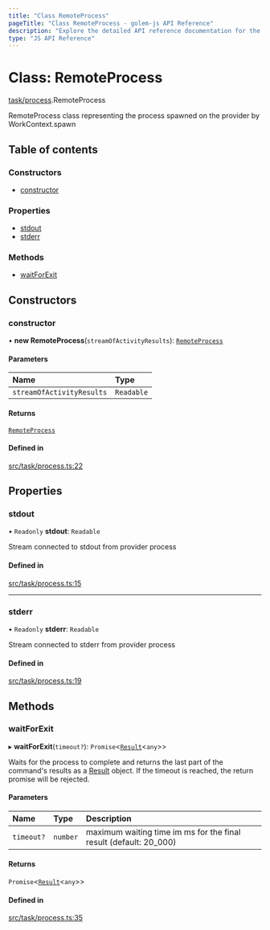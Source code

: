 ```yaml
---
title: "Class RemoteProcess"
pageTitle: "Class RemoteProcess - golem-js API Reference"
description: "Explore the detailed API reference documentation for the Class RemoteProcess within the golem-js SDK for the Golem Network."
type: "JS API Reference"
---
```

# Class: RemoteProcess

[task/process](../modules/task_process).RemoteProcess

RemoteProcess class representing the process spawned on the provider by WorkContext.spawn

## Table of contents

### Constructors

- [constructor](task_process.RemoteProcess#constructor)

### Properties

- [stdout](task_process.RemoteProcess#stdout)
- [stderr](task_process.RemoteProcess#stderr)

### Methods

- [waitForExit](task_process.RemoteProcess#waitforexit)

## Constructors

### constructor

• **new RemoteProcess**(`streamOfActivityResults`): [`RemoteProcess`](task_process.RemoteProcess)

#### Parameters

| Name | Type |
| :------ | :------ |
| `streamOfActivityResults` | `Readable` |

#### Returns

[`RemoteProcess`](task_process.RemoteProcess)

#### Defined in

[src/task/process.ts:22](https://github.com/golemfactory/golem-js/blob/c2379e3/src/task/process.ts#L22)

## Properties

### stdout

• `Readonly` **stdout**: `Readable`

Stream connected to stdout from provider process

#### Defined in

[src/task/process.ts:15](https://github.com/golemfactory/golem-js/blob/c2379e3/src/task/process.ts#L15)

___

### stderr

• `Readonly` **stderr**: `Readable`

Stream connected to stderr from provider process

#### Defined in

[src/task/process.ts:19](https://github.com/golemfactory/golem-js/blob/c2379e3/src/task/process.ts#L19)

## Methods

### waitForExit

▸ **waitForExit**(`timeout?`): `Promise`\<[`Result`](activity_results.Result)\<`any`\>\>

Waits for the process to complete and returns the last part of the command's results as a [Result](activity_results.Result) object.
If the timeout is reached, the return promise will be rejected.

#### Parameters

| Name | Type | Description |
| :------ | :------ | :------ |
| `timeout?` | `number` | maximum waiting time im ms for the final result (default: 20_000) |

#### Returns

`Promise`\<[`Result`](activity_results.Result)\<`any`\>\>

#### Defined in

[src/task/process.ts:35](https://github.com/golemfactory/golem-js/blob/c2379e3/src/task/process.ts#L35)
